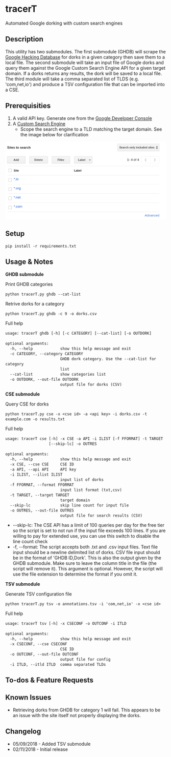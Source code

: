 # tracerT

Automated Google dorking with custom search engines

## Description

This utility has two submodules. The first submodule (GHDB) will scrape the [Google Hacking Database](https://www.exploit-db.com/google-hacking-database/) for dorks in a given category then save them to a local file. The second submodule will take an input file of Google dorks and query them against the Google Custom Search Engine API for a given target domain. If a dorks returns any results, the dork will be saved to a local file. The third module will take a comma separated list of TLDS (e.g. 'com,net,io') and produce a TSV configuration file that can be imported into a CSE.

## Prerequisities

1. A valid API key. Generate one from the [Google Developer Console](https://console.developers.google.com)
2. A [Custom Search Engine](https://cse.google.com)
    - Scope the search engine to a TLD matching the target domain. See the image below for clarification

![](https://raw.githubusercontent.com/GeneralTesler/tracerT/master/img/csesources.png)

## Setup

```
pip install -r requirements.txt
```

## Usage & Notes

**GHDB submodule**

Print GHDB categories
```
python tracerT.py ghdb --cat-list 
```

Retrive dorks for a category
```
python tracerT.py ghdb -c 9 -o dorks.csv 
```

Full help
```
usage: tracerT ghdb [-h] [-c CATEGORY] [--cat-list] [-o OUTDORK]

optional arguments:
  -h, --help            show this help message and exit
  -c CATEGORY, --category CATEGORY
                        GHDB dork category. Use the --cat-list for category
                        list
  --cat-list            show categories list
  -o OUTDORK, --out-file OUTDORK
                        output file for dorks (CSV)
```

**CSE submodule**

Query CSE for dorks
```
python tracerT.py cse -x <cse id> -a <api key> -i dorks.csv -t example.com -o results.txt
```

Full help
```
usage: tracerT cse [-h] -x CSE -a API -i ILIST [-f FFORMAT] -t TARGET
                   [--skip-lc] -o OUTRES

optional arguments:
  -h, --help            show this help message and exit
  -x CSE, --cse CSE     CSE ID
  -a API, --api API     API key
  -i ILIST, --ilist ILIST
                        input list of dorks
  -f FFORMAT, --format FFORMAT
                        input list format (txt,csv)
  -t TARGET, --target TARGET
                        target domain
  --skip-lc             skip line count for input file
  -o OUTRES, --out-file OUTRES
                        output file for search results (CSV)
```
- --skip-lc: The CSE API has a limit of 100 queries per day for the free tier so the script is set to not run if the input file exceeds 100 lines. If you are willing to pay for extended use, you can use this switch to disable the line count check
- -f, --format: The script accepts both .txt and .csv input files. Text file input should be a newline delimited list of dorks. CSV file input should be in the format of 'GHDB ID,Dork'. This is also the output given by the GHDB submodule. Make sure to leave the column title in the file (the script will remove it). This argument is optional. However, the script will use the file extension to determine the format if you omit it.

**TSV submodule**

Generate TSV configuration file
```
python tracerT.py tsv -o annotations.tsv -i 'com,net,io' -x <cse id>
```

Full help
```
usage: tracerT tsv [-h] -x CSECONF -o OUTCONF -i ITLD

optional arguments:
  -h, --help            show this help message and exit
  -x CSECONF, --cse CSECONF
                        CSE ID
  -o OUTCONF, --out-file OUTCONF
                        output file for config
  -i ITLD, --itld ITLD  comma separated TLDs

```

## To-dos & Feature Requests



## Known Issues

- Retrieving dorks from GHDB for category 1 will fail. This appears to be an issue with the site itself not properly displaying the dorks.

## Changelog

- 05/09/2018 - Added TSV submodule 
- 02/11/2018 - Initial release
